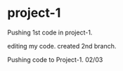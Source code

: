 # project-1

Pushing 1st code in project-1.

editing my code.
created 2nd branch.

Pushing code to Project-1. 02/03